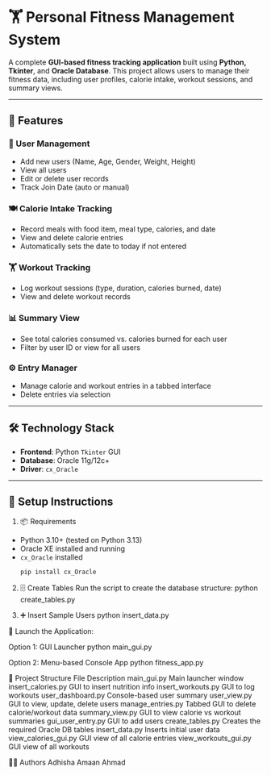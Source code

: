 # 🏋️ Personal Fitness Management System

A complete **GUI-based fitness tracking application** built using **Python, Tkinter**, and **Oracle Database**. This project allows users to manage their fitness data, including user profiles, calorie intake, workout sessions, and summary views.

---

## 📁 Features

### 👤 User Management
- Add new users (Name, Age, Gender, Weight, Height)
- View all users
- Edit or delete user records
- Track Join Date (auto or manual)

### 🍽️ Calorie Intake Tracking
- Record meals with food item, meal type, calories, and date
- View and delete calorie entries
- Automatically sets the date to today if not entered

### 🏋️ Workout Tracking
- Log workout sessions (type, duration, calories burned, date)
- View and delete workout records

### 📊 Summary View
- See total calories consumed vs. calories burned for each user
- Filter by user ID or view for all users

### ⚙️ Entry Manager
- Manage calorie and workout entries in a tabbed interface
- Delete entries via selection

---

## 🛠️ Technology Stack

- **Frontend**: Python `Tkinter` GUI
- **Database**: Oracle 11g/12c+
- **Driver**: `cx_Oracle`

---

## 🔧 Setup Instructions

 1. 📦 Requirements
- Python 3.10+ (tested on Python 3.13)
- Oracle XE installed and running
- `cx_Oracle` installed
  ```bash
  pip install cx_Oracle

2. 🗄️ Create Tables
Run the script to create the database structure:
python create_tables.py

3. ➕ Insert Sample Users
python insert_data.py

🚀 Launch the Application:

Option 1: GUI Launcher
python main_gui.py

Option 2: Menu-based Console App
python fitness_app.py

📂 Project Structure
File	                  Description
main_gui.py	        Main launcher window
insert_calories.py	GUI to insert nutrition info
insert_workouts.py	GUI to log workouts
user_dashboard.py	Console-based user summary
user_view.py	        GUI to view, update, delete users
manage_entries.py	Tabbed GUI to delete calorie/workout data
summary_view.py	        GUI to view calorie vs workout summaries
gui_user_entry.py	GUI to add users
create_tables.py	Creates the required Oracle DB tables
insert_data.py	        Inserts initial user data
view_calories_gui.py	GUI view of all calorie entries
view_workouts_gui.py	GUI view of all workouts

🙋‍♂️ Authors
Adhisha
Amaan Ahmad
